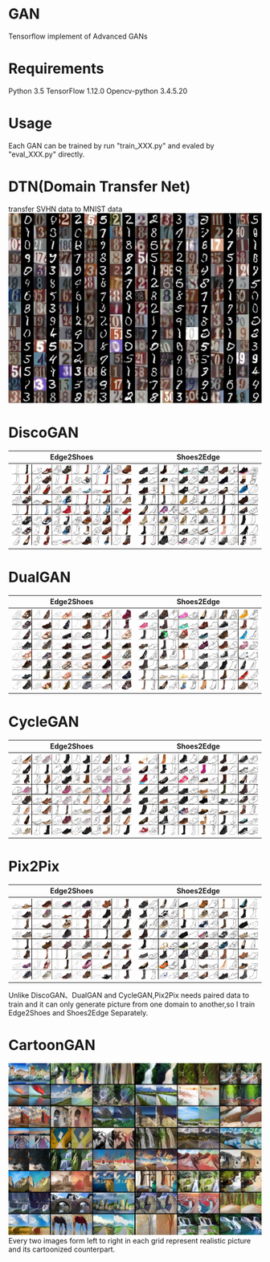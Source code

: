 # GAN
Tensorflow implement of Advanced GANs 

# Requirements
Python 3.5
TensorFlow 1.12.0
Opencv-python 3.4.5.20

# Usage
Each GAN can be trained by run "train_XXX.py" and evaled by "eval_XXX.py" directly.

# DTN(Domain Transfer Net)
transfer SVHN data to MNIST data 
![](https://github.com/qzq2514/GAN/blob/master/GANs_Advanced/pictures/DTN_result.jpg)

# DiscoGAN  
|   Edge2Shoes   | Shoes2Edge|  
|:------------:|:-------------------:|  
| ![](https://github.com/qzq2514/GAN/blob/master/GANs_Advanced/pictures/DiscoGAN_A2B.jpg)    |![](https://github.com/qzq2514/GAN/blob/master/GANs_Advanced/pictures/DiscoGAN_B2A.jpg)        | 

# DualGAN  
|   Edge2Shoes   | Shoes2Edge|  
|:------------:|:-------------------:|  
| ![](https://github.com/qzq2514/GAN/blob/master/GANs_Advanced/pictures/DualGAN_A2B.jpg)    |![](https://github.com/qzq2514/GAN/blob/master/GANs_Advanced/pictures/DualGAN_B2A.jpg)        | 

# CycleGAN  
|   Edge2Shoes   | Shoes2Edge|  
|:------------:|:-------------------:|  
| ![](https://github.com/qzq2514/GAN/blob/master/GANs_Advanced/pictures/CycleGAN_A2B.jpg)    |![](https://github.com/qzq2514/GAN/blob/master/GANs_Advanced/pictures/CycleGAN_B2A.jpg)        | 

# Pix2Pix         
|   Edge2Shoes   | Shoes2Edge|  
|:------------:|:-------------------:|  
| ![](https://github.com/qzq2514/GAN/blob/master/GANs_Advanced/pictures/Pix2Pix_A2B.jpg)    |![](https://github.com/qzq2514/GAN/blob/master/GANs_Advanced/pictures/Pix2Pix_B2A.jpg)        |  

Unlike DiscoGAN、DualGAN and CycleGAN,Pix2Pix needs paired data to train and it can only generate picture from one domain to another,so I train Edge2Shoes and Shoes2Edge Separately.

# CartoonGAN
![](https://github.com/qzq2514/GAN/blob/master/GANs_Advanced/pictures/CartoonGAN.jpg)
Every two images form left to right in each grid represent realistic picture and its cartoonized counterpart.

